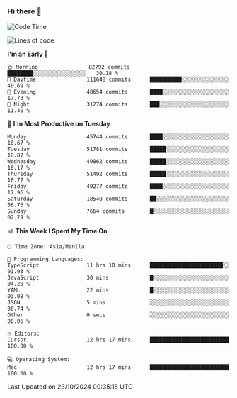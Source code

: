 ### Hi there 👋

<!--START_SECTION:waka-->
![Code Time](http://img.shields.io/badge/Code%20Time-5%2C656%20hrs%2034%20mins-blue)

![Lines of code](https://img.shields.io/badge/From%20Hello%20World%20I%27ve%20Written-121.0%20million%20lines%20of%20code-blue)

**I'm an Early 🐤** 

```text
🌞 Morning                82792 commits       ████████░░░░░░░░░░░░░░░░░   30.18 % 
🌆 Daytime                111648 commits      ██████████░░░░░░░░░░░░░░░   40.69 % 
🌃 Evening                48654 commits       ████░░░░░░░░░░░░░░░░░░░░░   17.73 % 
🌙 Night                  31274 commits       ███░░░░░░░░░░░░░░░░░░░░░░   11.40 % 
```
📅 **I'm Most Productive on Tuesday** 

```text
Monday                   45744 commits       ████░░░░░░░░░░░░░░░░░░░░░   16.67 % 
Tuesday                  51781 commits       █████░░░░░░░░░░░░░░░░░░░░   18.87 % 
Wednesday                49862 commits       █████░░░░░░░░░░░░░░░░░░░░   18.17 % 
Thursday                 51492 commits       █████░░░░░░░░░░░░░░░░░░░░   18.77 % 
Friday                   49277 commits       ████░░░░░░░░░░░░░░░░░░░░░   17.96 % 
Saturday                 18548 commits       ██░░░░░░░░░░░░░░░░░░░░░░░   06.76 % 
Sunday                   7664 commits        █░░░░░░░░░░░░░░░░░░░░░░░░   02.79 % 
```


📊 **This Week I Spent My Time On** 

```text
🕑︎ Time Zone: Asia/Manila

💬 Programming Languages: 
TypeScript               11 hrs 18 mins      ███████████████████████░░   91.93 % 
JavaScript               30 mins             █░░░░░░░░░░░░░░░░░░░░░░░░   04.20 % 
YAML                     22 mins             █░░░░░░░░░░░░░░░░░░░░░░░░   03.08 % 
JSON                     5 mins              ░░░░░░░░░░░░░░░░░░░░░░░░░   00.74 % 
Other                    0 secs              ░░░░░░░░░░░░░░░░░░░░░░░░░   00.06 % 

🔥 Editors: 
Cursor                   12 hrs 17 mins      █████████████████████████   100.00 % 

💻 Operating System: 
Mac                      12 hrs 17 mins      █████████████████████████   100.00 % 
```


 Last Updated on 23/10/2024 00:35:15 UTC
<!--END_SECTION:waka-->


<!--
**rad182/rad182** is a ✨ _special_ ✨ repository because its `README.md` (this file) appears on your GitHub profile.

Here are some ideas to get you started:

- 🔭 I’m currently working on ...
- 🌱 I’m currently learning ...
- 👯 I’m looking to collaborate on ...
- 🤔 I’m looking for help with ...
- 💬 Ask me about ...
- 📫 How to reach me: ...
- 😄 Pronouns: ...
- ⚡ Fun fact: ...
-->
